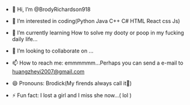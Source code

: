 - 👋 Hi, I’m @BrodyRichardson918
- 👀 I’m interested in coding(Python Java C++ C# HTML React css Js)        
- 🌱 I’m currently learning How to solve my dooty or poop in my fucking daily life...

- 💞️ I’m looking to collaborate on ...
- 📫 How to reach me: emmmmmm...Perhaps you can send a e-mail to huangzheyi2007@gmail.com 
- 😄 Pronouns: Brodick(My firends always call it🤣)       
- ⚡ Fun fact: I lost a girl and I miss she now...( lol )   

<!---
BrodyRichardson918/BrodyRichardson918 is a ✨ special ✨ repository because its `README.md` (this file) appears on your GitHub profile.
You can click the Preview link to take a look at your changes.
--->
